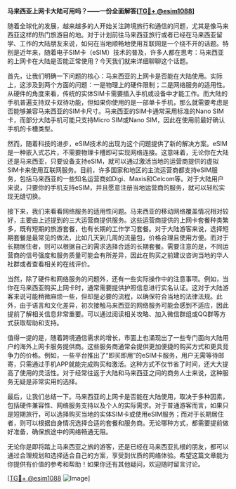 **马来西亚上网卡大陆可用吗？——一份全面解答[[TG💪+ @esim1088](https://t.me/s/esim1088)]**

随着全球化的发展，越来越多的人开始关注跨境旅行和通信的问题，尤其是像马来西亚这样的热门旅游目的地。对于计划前往马来西亚旅行或者已经在马来西亚留学、工作的大陆朋友来说，如何在当地顺畅地使用互联网是一个绕不开的话题。特别是近年来，随着电子SIM卡（eSIM）技术的普及，许多人都在思考：马来西亚的上网卡在大陆是否能正常使用？今天我们就来详细聊聊这个话题。

首先，让我们明确一下问题的核心：马来西亚的上网卡是否能在大陆使用。实际上，这涉及到两个方面的问题：一是物理上的硬件限制；二是网络服务的适用性。从硬件的角度来看，传统的实体SIM卡需要插入手机或设备中才能工作。而大陆的手机普遍支持双卡双待功能，但如果你使用的是一部单卡手机，那么就需要考虑是否能够兼容马来西亚的SIM卡尺寸。马来西亚的SIM卡通常采用标准的Nano SIM卡，而部分大陆手机可能只支持Micro SIM或Nano SIM，因此在使用前最好确认手机的卡槽类型。

然而，随着科技的进步，eSIM技术的出现为这个问题提供了新的解决方案。eSIM是一种嵌入式芯片，不需要物理卡槽即可实现网络连接。这意味着，无论你在大陆还是马来西亚，只要设备支持eSIM，就可以通过激活当地的运营商提供的虚拟SIM卡来使用互联网服务。目前，许多国家和地区的主流运营商都支持eSIM服务，包括马来西亚的一些知名运营商如Digi、Maxis和Celcom等。对于大陆用户来说，只要你的手机支持eSIM，并且愿意注册当地运营商的服务，就可以轻松实现无缝切换。

接下来，我们来看看网络服务的适用性问题。马来西亚的移动网络覆盖情况相对较好，主要由上述提到的三大运营商提供服务。这些运营商提供的上网卡套餐种类繁多，既有短期的旅游套餐，也有长期的工作学习套餐。对于大陆游客来说，选择短期套餐是最常见的做法，比如几天到几周的流量包，价格合理且使用方便。而对于长期居住者，则可以根据自己的需求选择合适的长期套餐。需要注意的是，不同运营商的信号强度和服务质量可能会有所差异，因此在购买之前建议咨询当地的华人社群或者查看相关的在线评价。

当然，除了硬件和网络服务的问题外，还有一些实际操作中的注意事项。例如，当你在马来西亚购买上网卡时，通常需要提供护照信息进行实名认证。这对于大陆游客来说可能稍微麻烦一些，但却是必要的流程，以确保符合当地的法律法规。此外，由于语言和文化差异，初次接触马来西亚的网络服务可能会感到不适应，因此提前了解相关信息非常重要。可以通过阅读相关攻略、加入微信群组或QQ群等方式获取帮助和支持。

值得一提的是，随着跨境通信需求的增长，市面上也涌现出了一些专门面向大陆用户的海外上网卡服务提供商。这些服务商通常会提供更加便捷的购买方式和更具竞争力的价格。例如，一些平台推出了“即买即用”的eSIM卡服务，用户无需等待邮寄，只需通过手机APP就能完成购买和激活。这种方式不仅节省了时间，还大大提高了使用的灵活性。对于经常往返于大陆和马来西亚之间的商务人士来说，这种服务无疑是非常实用的选择。

最后，让我们总结一下。马来西亚的上网卡是否能在大陆使用，取决于多种因素，包括硬件兼容性、网络服务支持以及个人的实际需求。对于普通游客而言，如果只是短期旅行，可以选择购买当地的实体SIM卡或使用eSIM服务；而对于长期居住者，则可以根据自身情况选择合适的套餐和服务商。无论哪种方式，都需要提前做好准备，确保旅途中的网络畅通无阻。

无论你是即将踏上马来西亚之旅的游客，还是已经在马来西亚扎根的朋友，都可以通过合理规划和选择适合自己的方案，享受到优质的网络体验。希望这篇文章能为你提供有价值的参考和帮助！如果你还有其他疑问，欢迎随时留言讨论。

[[TG💪+ @esim1088](https://t.me/s/esim1088) ![Image](https://i.postimg.cc/4NQfJmqS/Snipaste-2025-05-13-00-14-12.png)]